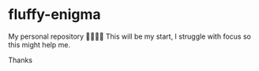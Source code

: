 # fluffy-enigma
My personal repository
🖤🖤🖤🖤
This will be my start, I struggle with focus so this might help me.

Thanks

